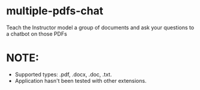 # multiple-pdfs-chat
Teach the Instructor model a group of documents and ask your questions to a chatbot on those PDFs

# NOTE: 
* Supported types: .pdf, .docx, .doc, .txt.
* Application hasn't been tested with other extensions.
